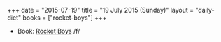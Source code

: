 +++
date = "2015-07-19"
title = "19 July 2015 (Sunday)"
layout = "daily-diet"
books = ["rocket-boys"]
+++

<ul>
<li class="entry Book">Book: <a href="/books/rocket-boys">Rocket Boys</a> /f/</li>
</ul>
